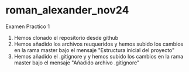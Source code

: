# roman_alexander_nov24
Examen Practico 1

1) Hemos clonado el repositorio desde github
2) Hemos añadido los archivos reuqueridos y hemos subido los cambios en la rama master bajo el mensaje "Estructura inicial del proyecto"
3) Hemos añadido el .gitignore y y hemos subido los cambios en la rama master bajo el mensaje "Añadido archivo .gitignore"
